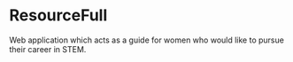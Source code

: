 # ResourceFull
Web application which acts as a guide for women who would like to pursue their career in STEM.
